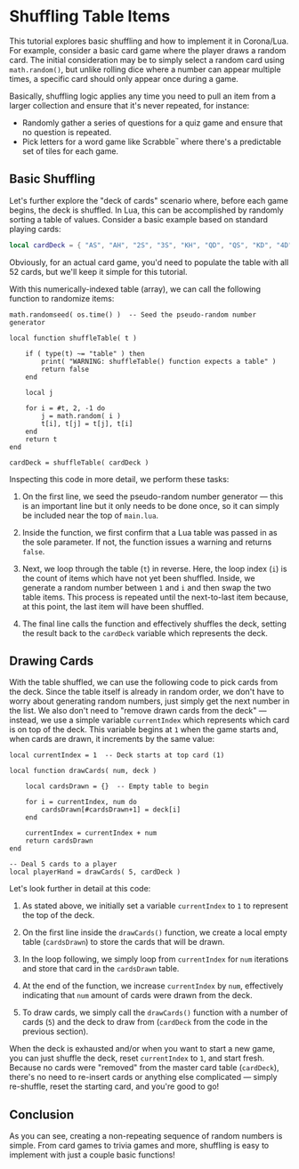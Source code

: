 # Shuffling Table Items

This tutorial explores basic shuffling and how to implement it in Corona/Lua. For example, consider a basic card game where the player draws a random card. The initial consideration may be to simply select a random card using `math.random()`, but unlike rolling dice where a number can appear multiple times, a specific card should only appear once during a game.

Basically, shuffling logic applies any time you need to pull an item from a larger collection and ensure that it's never repeated, for instance:

* Randomly gather a series of questions for a quiz game and ensure that no question is repeated.
* Pick letters for a word game like Scrabble<span style="font-size: 80%;"><sup>&trade;</sup></span> where there's a predictable set of tiles for each game.


## Basic Shuffling

Let's further explore the "deck&nbsp;of&nbsp;cards" scenario where, before each game begins, the deck is shuffled. In&nbsp;Lua, this can be accomplished by randomly sorting a table of values. Consider a basic example based on standard playing cards:

``````lua
local cardDeck = { "AS", "AH", "2S", "3S", "KH", "QD", "QS", "KD", "4D", "10H" }
``````

Obviously, for an actual card game, you'd need to populate the table with all 52 cards, but we'll keep it simple for this tutorial.

With this <nobr>numerically-indexed</nobr> table (array), we can call the following function to randomize items:

``````{ brush="lua" gutter="false" first-line="1" highlight="[1,5,6,7,8,12,13,14,15,19]" }
math.randomseed( os.time() )  -- Seed the pseudo-random number generator

local function shuffleTable( t )

	if ( type(t) ~= "table" ) then
		print( "WARNING: shuffleTable() function expects a table" )
		return false
	end

	local j

	for i = #t, 2, -1 do
		j = math.random( i )
		t[i], t[j] = t[j], t[i]
	end
	return t
end

cardDeck = shuffleTable( cardDeck )
``````

Inspecting this code in more detail, we perform these tasks:

1. On the first line, we seed the <nobr>pseudo-random</nobr> number generator&nbsp;&mdash; this is an important line but it only needs to be done once, so it can simply be included near the top of `main.lua`.

2. Inside the function, we first confirm that a Lua table was passed in as the sole parameter. If not, the function issues a warning and returns `false`.

3. Next, we loop through the table (`t`) in reverse. Here, the loop index (`i`) is the count of items which have not yet been shuffled. Inside, we generate a random number between `1` and `i` and then swap the two table items. This process is repeated until the <nobr>next-to-last</nobr> item because, at this point, the last item will have been shuffled.

4. The final line calls the function and effectively shuffles the deck, setting the result back to the `cardDeck` variable which represents the deck.


## Drawing Cards

With the table shuffled, we can use the following code to pick cards from the deck. Since the table itself is already in random order, we don't have to worry about generating random numbers, just simply get the next number in the list. We also don't need to "remove&nbsp;drawn cards from <nobr>the deck" &mdash;</nobr> instead, we use a simple variable `currentIndex` which represents which card is on top of the deck. This variable begins at `1` when the game starts and, when cards are drawn, it increments by the same value:

``````{ brush="lua" gutter="false" first-line="1" highlight="[1,5,7,8,9,11,16]" }
local currentIndex = 1  -- Deck starts at top card (1)

local function drawCards( num, deck )

	local cardsDrawn = {}  -- Empty table to begin

	for i = currentIndex, num do
		cardsDrawn[#cardsDrawn+1] = deck[i]
	end

	currentIndex = currentIndex + num
	return cardsDrawn
end

-- Deal 5 cards to a player
local playerHand = drawCards( 5, cardDeck )
``````

Let's look further in detail at this code:

1. As stated above, we initially set a variable `currentIndex` to `1` to represent the top of the deck.

2. On the first line inside the `drawCards()` function, we create a local empty table (`cardsDrawn`) to store the cards that will be drawn.

3. In the loop following, we simply loop from `currentIndex` for `num` iterations and store that card in the `cardsDrawn` table.

4. At the end of the function, we increase `currentIndex` by `num`, effectively indicating that `num` amount of cards were drawn from the deck.

5. To draw cards, we simply call the `drawCards()` function with a number of cards (`5`) and the deck to draw from (`cardDeck`&nbsp;from the code in the previous&nbsp;section).

<div class="docs-tip-outer">
<div class="docs-tip-inner-left">
<div class="fa fa-cog"></div>
</div>
<div class="docs-tip-inner-right">

When the deck is exhausted and/or when you want to start a new game, you can just shuffle the deck, reset `currentIndex` to `1`, and start fresh. Because no cards were "removed" from the master card table (`cardDeck`), there's no need to <nobr>re-insert</nobr> cards or anything else complicated&nbsp;&mdash; simply <nobr>re-shuffle</nobr>, reset the starting card, and you're good to go!

</div>
</div>


## Conclusion

As you can see, creating a <nobr>non-repeating</nobr> sequence of random numbers is simple. From card games to trivia games and more, shuffling is easy to implement with just a couple basic functions!
